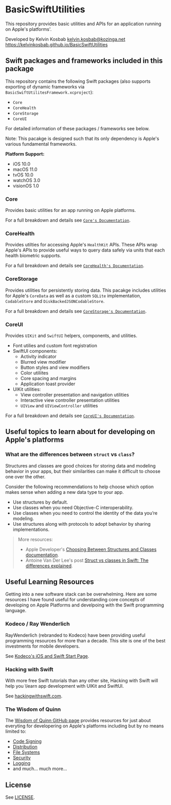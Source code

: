 # BasicSwiftUtilities

This repository provides basic utilities and APIs for an application running on Apple's platforms'.

Developed by Kelvin Kosbab
kelvin.kosbab@kozinga.net
https://kelvinkosbab.github.io/BasicSwiftUtilities

## Swift packages and frameworks included in this package

This repository contains the following Swift packages (also supports exporting of dynamic frameworks via `BasicSwiftUtilitesFramework.xcproject`):
- ``Core``
- ``CoreHealth``
- ``CoreStorage``
- ``CoreUI``

For detailed information of these packages / frameworks see below.

Note: This pacakge is designed such that its only dependency is Apple's various fundamental frameworks.

**Platform Support:**
- iOS 10.0
- macOS 11.0
- tvOS 10.0
- watchOS 3.0
- visionOS 1.0

### Core

Provides basic utilities for an app running on Apple platforms.

For a full breakdown and details see [`Core's Documentation`](./Sources/Core/Documentation.docc/Documentation.md).

### CoreHealth

Provides utilties for accessing Apple's `HealthKit` APIs. These APIs wrap Apple's APIs to provide
useful ways to query data safely via units that each health biometric supports.

For a full breakdown and details see [`CoreHealth's Documentation`](./Sources/CoreHealth/Documentation.docc/Documentation.md).

### CoreStorage

Provides utilities for persistently storing data. This pacakge includes utilities for Apple's
`CoreData` as well as a custom `SQLite` implementation, ``CodableStore`` and
``DiskBackedJSONCodableStore``.

For a full breakdown and details see [`CoreStorage's Documentation`](./Sources/CoreStorage/Documentation.docc/Documentation.md).

### CoreUI

Provides `UIKit` and `SwiftUI` helpers, components, and utilities.

- Font utilies and custom font registration
- SwiftUI components:
  - Activity indicator
  - Blurred view modifier
  - Button styles and view modifiers
  - Color utiliites
  - Core spacing and margins
  - Application toast provider
- UIKit utilities:
  - View controller presentation and navigation utilities
  - Interactive view controller presentation utilities
  - `UIView` and `UIViewController` utilities

For a full breakdown and details see [`CoreUI's Documentation`](./Sources/CoreUI/Documentation.docc/Documentation.md).

## Useful topics to learn about for developing on Apple's platforms

### What are the differences between `struct` vs `class`?

Structures and classes are good choices for storing data and modeling behavior in your apps, but their similarities can make it difficult to choose one over the other.

Consider the following recommendations to help choose which option makes sense when adding a new data type to your app.

- Use structures by default.
- Use classes when you need Objective-C interoperability.
- Use classes when you need to control the identity of the data you’re modeling.
- Use structures along with protocols to adopt behavior by sharing implementations.

> More resources:
> - Apple Developer's [Choosing Between Structures and Classes documentation](https://developer.apple.com/documentation/swift/choosing-between-structures-and-classes).
> - Antoine Van Der Lee's post [Struct vs classes in Swift: The differences explained](https://www.avanderlee.com/swift/struct-class-differences/). 

## Useful Learning Resources

Getting into a new software stack can be overwhelming. Here are some resources I have found
useful for understanding core concepts of developing on Apple Platforms and develpoing with
the Swift programming language.

### Kodeco / Ray Wenderlich

RayWenderlich (rebranded to Kodeco) have been providing useful programming resources for 
more than a decade. This site is one of the best investments for mobile developers.

See [Kodeco's iOS and Swift Start Page](https://www.kodeco.com/ios/paths/learn).

### Hacking with Swift

With more free Swift tutorials than any other site, Hacking with Swift will help you
\learn app development with UIKit and SwiftUI.

See [hackingwithswift.com](https://www.hackingwithswift.com).

### The Wisdom of Quinn

The [Wisdom of Quinn GitHub page](https://github.com/macshome/The-Wisdom-of-Quinn) provides resources for just
about everyting for developering on Apple's platforms including but by no means limited to:
- [Code Signing](https://github.com/macshome/The-Wisdom-of-Quinn#code-signing)
- [Distribution](https://github.com/macshome/The-Wisdom-of-Quinn#distribution)
- [File Systems](https://github.com/macshome/The-Wisdom-of-Quinn#filesystems)
- [Security](https://github.com/macshome/The-Wisdom-of-Quinn#security)
- [Logging](https://github.com/macshome/The-Wisdom-of-Quinn#logging)
- and much... much more...

## License

See [LICENSE](./LICENSE).
